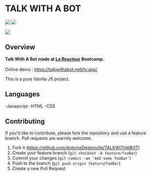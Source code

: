 # TALK WITH A BOT
![](https://img.shields.io/github/last-commit/AntoineDegonville/TALKWITHABOT.svg?style=for-the-badge)
![](https://img.shields.io/website?up_color=green&up_message=online&url=https%3A%2F%2Ftalkwithabot.netlify.app%2F)

![](https://res.cloudinary.com/dta6lllnx/image/upload/v1610454084/GithubPreviews/Screenshot_2021-01-12_at_12.58.15_gjfpp2.png)

## Overview

**Talk With A Bot made at [Le Reacteur](https://www.lereacteur.io/) Bootcamp.**  
<br />
Online demo : https://talkwithabot.netlify.app/

This is a pure Vanilla JS project.

## Languages

-Javascript
-HTML
-CSS

## Contributing

If you'd like to contribute, please fork the repository and use a feature branch. Pull requests are warmly welcome.

1. Fork it (<https://github.com/AntoineDegonville/TALKWITHABOT>)
2. Create your feature branch (`git checkout -b feature/fooBar`)
3. Commit your changes (`git commit -am 'Add some fooBar'`)
4. Push to the branch (`git push origin feature/fooBar`)
5. Create a new Pull Request


